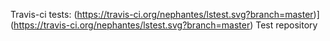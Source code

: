 Travis-ci tests: (https://travis-ci.org/nephantes/lstest.svg?branch=master)](https://travis-ci.org/nephantes/lstest.svg?branch=master)
Test repository